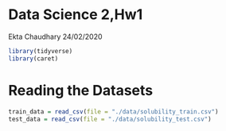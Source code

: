 Data Science 2,Hw1
================
Ekta Chaudhary
24/02/2020

``` r
library(tidyverse)
library(caret)
```

# Reading the Datasets

``` r
train_data = read_csv(file = "./data/solubility_train.csv")
test_data = read_csv(file = "./data/solubility_test.csv")
```
